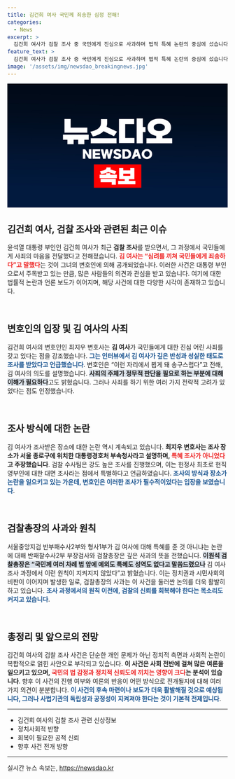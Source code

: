 ```yaml
---
title: 김건희 여사 국민께 죄송한 심정 전해!
categories:
  - News
excerpt: >
  김건희 여사가 검찰 조사 중 국민에게 진심으로 사과하며 법적 특혜 논란의 중심에 섰습니다. 당시 조사가 강도 높았다는 변호인의 해명에도 불구하고, 검찰총장은 원칙이 어겨졌다고 인정했습니다. 클릭할 이유가 있습니다!
feature_text: >
  김건희 여사가 검찰 조사 중 국민에게 진심으로 사과하며 법적 특혜 논란의 중심에 섰습니다. 당시 조사가 강도 높았다는 변호인의 해명에도 불구하고, 검찰총장은 원칙이 어겨졌다고 인정했습니다. 클릭할 이유가 있습니다!
image: '/assets/img/newsdao_breakingnews.jpg'
---
```


<p><img src="/assets/img/newsdao_breakingnews.jpg" alt="implanttips 속보" /></p>

<h2 data-ke-size="size26">김건희 여사, 검찰 조사와 관련된 최근 이슈</h2>

<p data-ke-size="size16">윤석열 대통령 부인인 김건희 여사가 최근 <b>검찰 조사</b>를 받으면서, 그 과정에서 국민들에게 사죄의 마음을 전달했다고 전해졌습니다. <b><span style="color: #ee2323;">김 여사는 “심려를 끼쳐 국민들에게 죄송하다”고 말했다</span></b>는 것이 그녀의 변호인에 의해 공개되었습니다. 이러한 사건은 대통령 부인으로서 주목받고 있는 만큼, 많은 사람들의 의견과 관심을 받고 있습니다. 여기에 대한 법률적 논란과 언론 보도가 이어지며, 해당 사건에 대한 다양한 시각이 존재하고 있습니다.</p>

<p data-ke-size="size16">&nbsp;</p>

<h2 data-ke-size="size26">변호인의 입장 및 김 여사의 사죄</h2>

<p data-ke-size="size16">김건희 여사의 변호인인 최지우 변호사는 <b>김 여사</b>가 국민들에게 대한 진심 어린 사죄를 갖고 있다는 점을 강조했습니다. <b><span style="color: #1a5490;">그는 인터뷰에서 김 여사가 깊은 반성과 성실한 태도로 조사를 받았다고 언급했습니다</span></b>. 변호인은 “이런 자리에서 뵙게 돼 송구스럽다”고 전해, 김 여사의 의도를 설명했습니다. <b><span style="background-color: #21538527;">사죄의 주체가 정무적 판단을 필요로 하는 부분에 대해 이해가 필요하다</span></b>고도 밝혔습니다. 그러나 사죄를 하기 위한 여러 가지 전략적 고려가 있었다는 점도 인정했습니다.</p>

<p data-ke-size="size16">&nbsp;</p>

<h2 data-ke-size="size26">조사 방식에 대한 논란</h2>

<p data-ke-size="size16">김 여사가 조사받은 장소에 대한 논란 역시 계속되고 있습니다. <b>최지우 변호사는 조사 장소가 서울 종로구에 위치한 대통령경호처 부속청사라고 설명하며, <b><span style="color: #ee2323;">특혜 조사가 아니었다</span></b>고 주장했습니다</b>. 검찰 수사팀은 강도 높은 조사를 진행했으며, 이는 헌정사 최초로 현직 영부인에 대한 대면 조사라는 점에서 특별하다고 언급하였습니다. <b><span style="color: #1a5490;">조사의 방식과 장소가 논란을 일으키고 있는 가운데, 변호인은 이러한 조사가 필수적이었다는 입장을 보였습니다</span></b>.</p>

<p data-ke-size="size16">&nbsp;</p>

<h2 data-ke-size="size26">검찰총장의 사과와 원칙</h2>

<p data-ke-size="size16">서울중앙지검 반부패수사2부와 형사1부가 김 여사에 대해 특혜를 준 것 아니냐는 논란에 대해 반패찰수사2부 부장검사와 검찰총장은 깊은 사과의 뜻을 전했습니다. <b><span style="background-color: #21538527;">이원석 검찰총장은 “국민께 여러 차례 법 앞에 예외도 특혜도 성역도 없다고 말씀드렸으나</span></b> 김 여사 조사 과정에서 이런 원칙이 지켜지지 않았다”고 밝혔습니다. 이는 정치권과 시민사회의 비판이 이어지며 발생한 일로, 검찰총장의 사과는 이 사건을 둘러싼 논의를 더욱 활발히 하고 있습니다. <b><span style="color: #1a5490;">조사 과정에서의 원칙 이전에, 검찰의 신뢰를 회복해야 한다는 목소리도 커지고 있습니다</span></b>.</p>

<p data-ke-size="size16">&nbsp;</p>

<h2 data-ke-size="size26">총정리 및 앞으로의 전망</h2>

<p data-ke-size="size16">김건희 여사의 검찰 조사 사건은 단순한 개인 문제가 아닌 정치적 측면과 사회적 논란이 복합적으로 얽힌 사안으로 부각되고 있습니다. <b>이 사건은 사회 전반에 걸쳐 많은 여론을 일으키고 있으며, <b><span style="color: #ee2323;">국민의 법 감정과 정치적 신뢰도에 끼치는 영향이 크다</span></b>는 분석이 있습니다</b>. 향후 이 사건의 진행 여부와 여론의 반응이 어떤 방식으로 전개될지에 대해 여러 가지 의견이 분분합니다. <b><span style="color: #1a5490;">이 사건의 후속 마련이나 보도가 더욱 활발해질 것으로 예상됩니다, 그러나 사법기관의 독립성과 공정성이 지켜져야 한다는 것이 기본적 전제입니다</span></b>.</p> 

<hr>

<ul>
  <li>김건희 여사의 검찰 조사 관련 신상정보</li>
  <li>정치사회적 반향</li>
  <li>회복이 필요한 공적 신뢰</li>
  <li>향후 사건 전개 방향</li>
</ul>

<hr>
실시간 뉴스 속보는, <a href="https://newsdao.kr" rel="dofollow">https://newsdao.kr</a>


